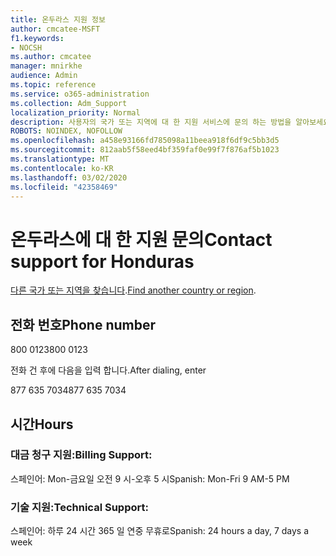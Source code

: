 ```yaml
---
title: 온두라스 지원 정보
author: cmcatee-MSFT
f1.keywords:
- NOCSH
ms.author: cmcatee
manager: mnirkhe
audience: Admin
ms.topic: reference
ms.service: o365-administration
ms.collection: Adm_Support
localization_priority: Normal
description: 사용자의 국가 또는 지역에 대 한 지원 서비스에 문의 하는 방법을 알아보세요.
ROBOTS: NOINDEX, NOFOLLOW
ms.openlocfilehash: a458e93166fd785098a11beea918f6df9c5bb3d5
ms.sourcegitcommit: 812aab5f58eed4bf359faf0e99f7f876af5b1023
ms.translationtype: MT
ms.contentlocale: ko-KR
ms.lasthandoff: 03/02/2020
ms.locfileid: "42358469"
---
```

# <a name="contact-support-for-honduras"></a><span data-ttu-id="8a395-103">온두라스에 대 한 지원 문의</span><span class="sxs-lookup"><span data-stu-id="8a395-103">Contact support for Honduras</span></span>

<span data-ttu-id="8a395-104">[다른 국가 또는 지역을 찾습니다](../contact-support-for-business-products.md).</span><span class="sxs-lookup"><span data-stu-id="8a395-104">[Find another country or region](../contact-support-for-business-products.md).</span></span>

## <a name="phone-number"></a><span data-ttu-id="8a395-105">전화 번호</span><span class="sxs-lookup"><span data-stu-id="8a395-105">Phone number</span></span>
<span data-ttu-id="8a395-106">800 0123</span><span class="sxs-lookup"><span data-stu-id="8a395-106">800 0123</span></span>

<span data-ttu-id="8a395-107">전화 건 후에 다음을 입력 합니다.</span><span class="sxs-lookup"><span data-stu-id="8a395-107">After dialing, enter</span></span>

<span data-ttu-id="8a395-108">877 635 7034</span><span class="sxs-lookup"><span data-stu-id="8a395-108">877 635 7034</span></span>

## <a name="hours"></a><span data-ttu-id="8a395-109">시간</span><span class="sxs-lookup"><span data-stu-id="8a395-109">Hours</span></span>
### <a name="billing-support"></a><span data-ttu-id="8a395-110">대금 청구 지원:</span><span class="sxs-lookup"><span data-stu-id="8a395-110">Billing Support:</span></span>

<span data-ttu-id="8a395-111">스페인어: Mon-금요일 오전 9 시-오후 5 시</span><span class="sxs-lookup"><span data-stu-id="8a395-111">Spanish: Mon-Fri 9 AM-5 PM</span></span>

### <a name="technical-support"></a><span data-ttu-id="8a395-112">기술 지원:</span><span class="sxs-lookup"><span data-stu-id="8a395-112">Technical Support:</span></span>

<span data-ttu-id="8a395-113">스페인어: 하루 24 시간 365 일 연중 무휴로</span><span class="sxs-lookup"><span data-stu-id="8a395-113">Spanish: 24 hours a day, 7 days a week</span></span>
